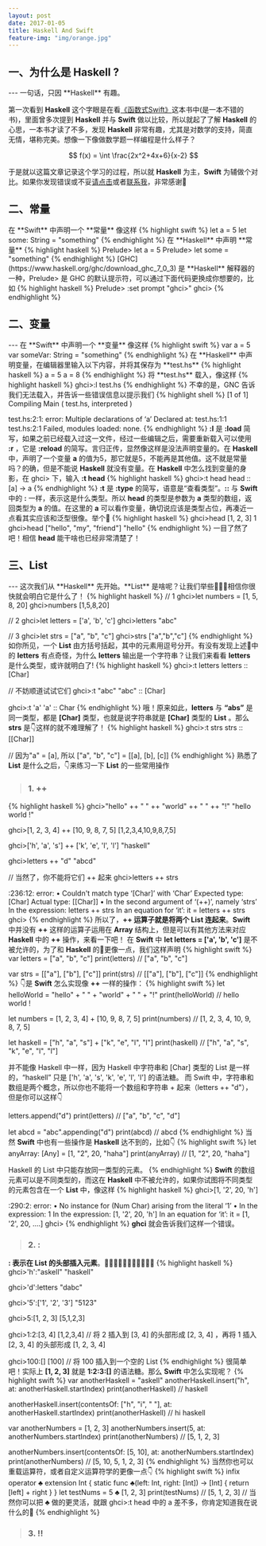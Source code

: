 ```yaml
---
layout: post
date: 2017-01-05
title: Haskell And Swift
feature-img: "img/orange.jpg"
---
```


<h2>一、为什么是 Haskell ?</h2>
---
一句话，只因 **Haskell** 有趣。

第一次看到 **Haskell** 这个字眼是在看[《函数式Swift》](https://objccn.io/products/functional-swift/)这本书中(是一本不错的书)，里面曾多次提到 **Haskell** 并与 **Swift** 做以比较，所以就起了了解 **Haskell** 的心思，一本书才读了不多，发现 **Haskell** 非常有趣，尤其是对数学的支持，简直无情，堪称完美。想像一下像做数学题一样编程是什么样子？

$$ f(x) = \int \frac{2x^2+4x+6}{x-2} $$

于是就以这篇文章记录这个学习的过程，所以就 **Haskell** 为主，**Swift** 为辅做个对比。如果你发现错误或不妥[请点击](https://github.com/redtwowolf/redtwowolf.github.io/issues)或者[联系我](mailto:dongbinghouy@gmail.com)，非常感谢🙏

<h2>二、常量 </h2>
在 **Swift** 中声明一个 **常量** 像这样
{% highlight swift %}
let a = 5
let some: String = "something"
{% endhighlight %}
在 **Haskell** 中声明 **常量**
{% highlight haskell %}
Prelude> let a = 5
Prelude> let some = "something"
{% endhighlight %}
[GHC](https://www.haskell.org/ghc/download_ghc_7_0_3) 是 **Haskell** 解释器的一种，Prelude> 是 GHC 的默认提示符，可以通过下面代码更换成你想要的，比如
{% highlight haskell %}
Prelude> :set prompt "ghci>"
ghci>
{% endhighlight %}

<h2>二、变量 </h2>
---
在 **Swift** 中声明一个 **变量** 像这样
{% highlight swift %}
var a = 5
var someVar: String = "something"
{% endhighlight %}
在 **Haskell** 中声明变量，在编辑器里输入以下内容，并将其保存为 **test.hs**
{% highlight haskell %}
a = 5
a = 8
{% endhighlight %}
将 **test.hs** 载入，像这样
{% highlight haskell %}
ghci>:l test.hs
{% endhighlight %}
不幸的是，GNC 告诉我们无法载入，并告诉一些错误信息以提示我们
{% highlight shell %}
[1 of 1] Compiling Main             ( test.hs, interpreted )

test.hs:2:1: error:
    Multiple declarations of ‘a’
    Declared at: test.hs:1:1
                 test.hs:2:1
Failed, modules loaded: none.
{% endhighlight %}
**:l** 是 **:load** 简写，如果之前已经载入过这一文件，经过一些编辑之后，需要重新载入可以使用 **:r** ，它是 **:reload** 的简写。言归正传，显然像这样是没法声明变量的。在 **Haskell** 中，声明了一个变量 **a** 的值为5，那它就是5，不能再是其他值。这不就是常量吗？的确，但是不能说 **Haskell** 就没有变量。在 **Haskell** 中怎么找到变量的身影，在 ghci> 下，输入 **:t head**
{% highlight haskell %}
ghci>:t head
head :: [a] -> a
{% endhighlight %}
**:t** 是 **:type** 的简写，语意是“查看类型”。**::** 与 **Swift** 中的 **:** 一样，表示这是什么类型。所以 **head** 的类型是参数为 **a** 类型的数组，返回类型为 **a** 的值。在这里的 **a** 可以看作变量，确切说应该是类型占位，再凑近一点看其实应该和泛型很像。举个🌰
{% highlight haskell %}
ghci>head [1, 2, 3]
1
ghci>head ["hello", "my", "friend"]
"hello"
{% endhighlight %}
一目了然了吧！相信 **head** 能干啥也已经非常清楚了！

<h2>三、List </h2>
---
这次我们从 **Haskell** 先开始。**List** 是啥呢？让我们举些🌰🌰🌰相信你很快就会明白它是什么了！
{% highlight haskell %}
// 1
ghci>let numbers = [1, 5, 8, 20]
ghci>numbers
[1,5,8,20]

// 2
ghci>let letters = ['a', 'b', 'c']
ghci>letters
"abc"

// 3
ghci>let strs = ["a", "b", "c"]
ghci>strs
["a","b","c"]
{% endhighlight %}
如你所见，一个 **List** 由方括号括起，其中的元素用逗号分开。有没有发现上述🌰中的 **letters** 有点奇怪，为什么 **letters** 输出是一个字符串？让我们来看看 **letters** 是什么类型，或许就明白了!
{% highlight haskell %}
ghci>:t letters
letters :: [Char]

// 不妨顺道试试它们
ghci>:t "abc"
"abc" :: [Char]

ghci>:t 'a'
'a' :: Char
{% endhighlight %}
哦！原来如此，**letters** 与 **“abs”** 是同一类型，都是 **[Char]** 类型，也就是说字符串就是 **[Char]** 类型的 **List** 。那么 **strs** 是👇这样的就不难理解了！
{% highlight haskell %}
ghci>:t strs
strs :: [[Char]]

// 因为"a" = [a], 所以 ["a", "b", "c"] = [[a], [b], [c]]
{% endhighlight %}
熟悉了 **List** 是什么之后，👇来练习一下 **List** 的一些常用操作

> <h3> 1. ++ </h3>

{% highlight haskell %}
ghci>"hello" ++ " " ++ "world" ++ " " ++ "!"
"hello world !"

ghci>[1, 2, 3, 4] ++ [10, 9, 8, 7, 5]
[1,2,3,4,10,9,8,7,5]

ghci>['h', 'a', 's'] ++ ['k', 'e', 'l', 'l']
"haskell"

ghci>letters ++ "d"
"abcd"

// 当然了，你不能将它们 ++ 起来
ghci>letters ++ strs

<interactive>:236:12: error:
    • Couldn't match type ‘[Char]’ with ‘Char’
      Expected type: [Char]
        Actual type: [[Char]]
    • In the second argument of ‘(++)’, namely ‘strs’
      In the expression: letters ++ strs
      In an equation for ‘it’: it = letters ++ strs
ghci>
{% endhighlight %}
所以了，**++ 运算子就是将两个 List 连起来**。**Swift** 中并没有 **++** 这样的运算子运用在 **Array** 结构上，但是可以有其他方法来对应 **Haskell** 中的 **++** 操作，来看一下吧！
在 **Swift** 中 **let letters = ['a', 'b', 'c']** 是不被允许的，为了和 **Haskell** 的🌰更像一点，我们这样声明
{% highlight swift %}
var letters = ["a", "b", "c"]
print(letters)
// ["a", "b", "c"]

var strs = [["a"], ["b"], ["c"]]
print(strs)
// [["a"], ["b"], ["c"]]
{% endhighlight %}
👇是 **Swift** 怎么实现像 **++** 一样的操作：
{% highlight swift %}
let helloWorld = "hello" + " " + "world" + " " + "!"
print(helloWorld)
// hello world !

let numbers = [1, 2, 3, 4] + [10, 9, 8, 7, 5]
print(numbers)
// [1, 2, 3, 4, 10, 9, 8, 7, 5]

let haskell = ["h", "a", "s"] + ["k", "e", "l", "l"]
print(haskell)
// ["h", "a", "s", "k", "e", "l", "l"]

并不能像 Haskell 中一样，因为 Haskell 中字符串和 [Char] 类型的 List 是一样的，“haskell” 只是 ['h', 'a', 's', 'k', 'e', 'l', 'l'] 的语法糖。
而 Swift 中，字符串和数组是两个概念，所以你也不能将一个数组和字符串 + 起来（letters ++ "d"），但是你可以这样👇

letters.append("d")
print(letters)
// ["a", "b", "c", "d"]

let abcd = "abc".appending("d")
print(abcd)
// abcd
{% endhighlight %}
当然 **Swift** 中也有一些操作是 **Haskell** 达不到的，比如👇
{% highlight swift %}
let anyArray: [Any] = [1, "2", 20, "haha"]
print(anyArray)
// [1, "2", 20, "haha"]

Haskell 的 List 中只能存放同一类型的元素。
{% endhighlight %}
**Swift** 的数组元素可以是不同类型的，而这在 **Haskell** 中不被允许的，如果你试图将不同类型的元素包含在一个 **List** 中，像这样
{% highlight haskell %}
ghci>[1, '2', 20, 'h']

<interactive>:290:2: error:
    • No instance for (Num Char) arising from the literal ‘1’
    • In the expression: 1
      In the expression: [1, '2', 20, 'h']
      In an equation for ‘it’: it = [1, '2', 20, ....]
ghci>
{% endhighlight %}
**ghci** 就会告诉我们这样一个错误。

> <h3> 2. : </h3>

**: 表示在 List 的头部插入元素**。🌰🌰🌰🌰🌰🌰🌰🌰🌰🌰🌰
{% highlight haskell %}
ghci>'h':"askell"
"haskell"

ghci>'d':letters
"dabc"

ghci>'5':['1', '2', '3']
"5123"

ghci>5:[1, 2, 3]
[5,1,2,3]

ghci>1:2:[3, 4]
[1,2,3,4]
// 将 2 插入到 [3, 4] 的头部形成 [2, 3, 4] ，再将 1 插入 [2, 3, 4] 的头部形成 [1, 2, 3, 4]

ghci>100:[]
[100]
// 将 100 插入到一个空的 List
{% endhighlight %}
很简单吧！实际上 **[1, 2, 3]** 就是 **1:2:3:[]** 的语法糖。那么 **Swift** 中怎么实现呢？
{% highlight swift %}
var anotherHaskell = "askell"
anotherHaskell.insert("h", at: anotherHaskell.startIndex)
print(anotherHaskell)
// haskell

anotherHaskell.insert(contentsOf: ["h", "i", " "], at: anotherHaskell.startIndex)
print(anotherHaskell)
// hi haskell

var anotherNumbers = [1, 2, 3]
anotherNumbers.insert(5, at: anotherNumbers.startIndex)
print(anotherNumbers)
// [5, 1, 2, 3]

anotherNumbers.insert(contentsOf: [5, 10], at: anotherNumbers.startIndex)
print(anotherNumbers)
// [5, 10, 5, 1, 2, 3]
{% endhighlight %}
当然你也可以重载运算符，或者自定义运算符学的更像一点👇
{% highlight swift %}
infix operator ♣︎
extension Int {
    static func ♣︎(left: Int, right: [Int]) -> [Int]  {
        return [left] + right
    }
}
let testNums = 5 ♣︎ [1, 2, 3]
print(testNums)
// [5, 1, 2, 3]
// 当然你可以把 ♣︎ 做的更灵活，就跟 ghci>:t head 中的 a 差不多，你肯定知道我在说什么的🤡
{% endhighlight %}

> <h3> 3. !! </h3>
